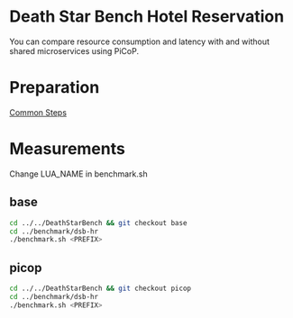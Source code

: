 # Death Star Bench Hotel Reservation
You can compare resource consumption and latency with and without shared microservices using PiCoP.

# Preparation
[Common Steps](../docs/common.md)

# Measurements
Change LUA_NAME in benchmark.sh
## base
```bash
cd ../../DeathStarBench && git checkout base
cd ../benchmark/dsb-hr
./benchmark.sh <PREFIX>
```

## picop
```bash
cd ../../DeathStarBench && git checkout picop
cd ../benchmark/dsb-hr
./benchmark.sh <PREFIX>
```
